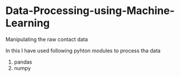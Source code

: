 # Data-Processing-using-Machine-Learning
Manipulating the raw contact data

In this I have used following pyhton modules to process tha data

1. pandas
2. numpy
